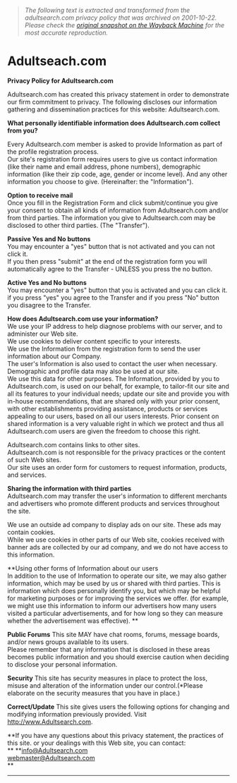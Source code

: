 > *The following text is extracted and transformed from the adultsearch.com privacy policy that was archived on 2001-10-22. Please check the [original snapshot on the Wayback Machine](https://web.archive.org/web/20011022020433id_/http%3A//adultsearch.com/privacy.asp) for the most accurate reproduction.*

# Adultseach.com

**Privacy Policy for Adultsearch.com**  


Adultsearch.com has created this privacy statement in order to demonstrate our firm commitment to privacy. The following discloses our information gathering and dissemination practices for this website: Adultsearch.com.

  
**What personally identifiable information does Adultsearch.com collect from you?**

Every Adultsearch.com member is asked to provide Information as part of the profile registration process.  
Our site's registration form requires users to give us contact information (like their name and email address, phone numbers), demographic information (like their zip code, age, gender or income level). And any other information you choose to give. (Hereinafter: the "Information"). 

**Option to receive mail**  
Once you fill in the Registration Form and click submit/continue you give your consent to obtain all kinds of information from Adultsearch.com and/or from third parties. The information you give to Adultsearch.com may be disclosed to other third parties. (The "Transfer").  


**Passive Yes and No buttons**  
You may encounter a "yes" button that is not activated and you can not click it.  
If you then press "submit" at the end of the registration form you will automatically agree to the Transfer - UNLESS you press the no button.

 **Active Yes and No buttons**  
You may encounter a "yes" button that you is activated and you can click it.  
if you press "yes" you agree to the Transfer and if you press "No" button you disagree to the Transfer.

 **How does Adultsearch.com use your information?**  
We use your IP address to help diagnose problems with our server, and to administer our Web site.  
We use cookies to deliver content specific to your interests.  
We use the Information from the registration form to send the user information about our Company.  
The user's Information is also used to contact the user when necessary.  
Demographic and profile data may also be used at our site.  
We use this data for other purposes. The Information, provided by you to Adultsearch.com, is used on our behalf, for example, to tailor-fit our site and all its features to your individual needs; update our site and provide you with in-house recommendations, that are shared only with your prior consent, with other establishments providing assistance, products or services appealing to our users, based on all our users interests. Prior consent on shared information is a very valuable right in which we protect and thus all Adultsearch.com users are given the freedom to choose this right. 

Adultsearch.com contains links to other sites.  
Adultsearch.com is not responsible for the privacy practices or the content of such Web sites.  
Our site uses an order form for customers to request information, products, and services.

**Sharing the information with third parties**  
Adultsearch.com may transfer the user's information to different merchants and advertisers who promote different products and services throughout the site. 

We use an outside ad company to display ads on our site. These ads may contain cookies.  
While we use cookies in other parts of our Web site, cookies received with banner ads are collected by our ad company, and we do not have access to this information.

**Using other forms of Information about our users  
In addition to the use of Information to operate our site, we may also gather information, which may be used by us or shared with third parties. This is information which does personally identify you, but which may be helpful for marketing purposes or for improving the services we offer. (for example, we might use this information to inform our advertisers how many users visited a particular advertisements, and for how long so they can measure whether the advertisement was effective). **

**Public Forums** This site MAY have chat rooms, forums, message boards, and/or news groups available to its users.  
Please remember that any information that is disclosed in these areas becomes public information and you should exercise caution when deciding to disclose your personal information.

**Security** This site has security measures in place to protect the loss, misuse and alteration of the information under our control.(*Please elaborate on the security measures that you have in place.)   


**Correct/Update** This site gives users the following options for changing and modifying information previously provided. Visit http://www.Adultsearch.com. 

**If you have any questions about this privacy statement, the practices of this site. or your dealings with this Web site, you can contact:  
** **[info@Adultsearch.com](mailto:info@Adultsearch.com)  
[webmaster@Adultsearch.com](mailto:webmaster@Adultsearch.com)  
**

 ****
